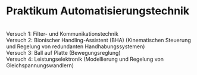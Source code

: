 # Praktikum Automatisierungstechnik
<br>
Versuch 1: Filter- und Kommunikationstechnik 
<br>
Versuch 2: Bionischer Handling-Assistent (BHA) (Kinematischen Steuerung und Regelung von redundanten Handhabungssystemen)
<br>
Versuch 3: Ball auf Platte (Bewegungsreglung)
<br>
Versuch 4: Leistungselektronik (Modellierung und Regelung von Gleichspannungswandlern)

